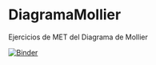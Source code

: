 # DiagramaMollier
Ejercicios de MET del Diagrama de Mollier

[![Binder](https://mybinder.org/badge_logo.svg)](https://mybinder.org/v2/gh/MiguelMelilla/DiagramaMollier.git/HEAD)
